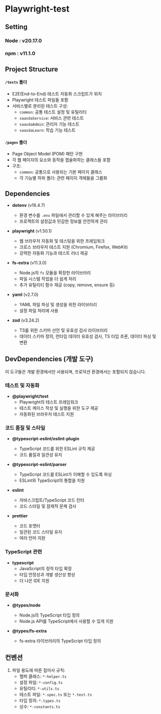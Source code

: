 # Playwright-test


## Setting
### Node : v20.17.0
### npm : v11.1.0


## Project Structure

#### `/tests` 폴더
- E2E(End-to-End) 테스트 자동화 스크립트가 위치
- Playwright 테스트 파일들 포함
- 서비스별로 분리된 테스트 구성:
  - `common`: 공통 테스트 설정 및 유틸리티
  - `saasdaService`: 서비스 관련 테스트
  - `saasdaAdmin`: 관리자 기능 테스트
  - `saasdaLearn`: 학습 기능 테스트

#### `/pages` 폴더
- Page Object Model (POM) 패턴 구현
- 각 웹 페이지의 요소와 동작을 캡슐화하는 클래스들 포함
- 구조:
  - `common`: 공통으로 사용되는 기본 페이지 클래스
  - 각 기능별 하위 폴더: 관련 페이지 객체들을 그룹화


## Dependencies
- **dotenv** (v16.4.7)
    - 환경 변수를 `.env` 파일에서 관리할 수 있게 해주는 라이브러리
    - 프로젝트의 설정값과 민감한 정보를 안전하게 관리

- **playwright** (v1.50.1)
    - 웹 브라우저 자동화 및 테스팅을 위한 프레임워크
    - 크로스 브라우저 테스트 지원 (Chromium, Firefox, WebKit)
    - 강력한 자동화 기능과 테스트 러너 제공

- **fs-extra** (v11.3.0)
    - Node.js의 `fs` 모듈을 확장한 라이브러리
    - 파일 시스템 작업을 더 쉽게 처리
    - 추가 유틸리티 함수 제공 (copy, remove, ensure 등)

- **yaml** (v2.7.0)
    - YAML 파일 파싱 및 생성을 위한 라이브러리
    - 설정 파일 처리에 사용

- **zod** (v3.24.2)
    - TS를 위한 스키마 선언 및 유효성 검사 라이브러리
    - 데이터 스키마 정의, 런타임 데이터 유효성 검사, TS 타입 추론, 데이터 파싱 및 변환



## DevDependencies (개발 도구)

이 도구들은 개발 환경에서만 사용되며, 프로덕션 환경에서는 포함되지 않습니다.

### 테스트 및 자동화
- **@playwright/test**
    - Playwright의 테스트 프레임워크
    - 테스트 케이스 작성 및 실행을 위한 도구 제공
    - 자동화된 브라우저 테스트 지원

### 코드 품질 및 스타일
- **@typescript-eslint/eslint-plugin**
    - TypeScript 코드를 위한 ESLint 규칙 제공
    - 코드 품질과 일관성 유지

- **@typescript-eslint/parser**
    - TypeScript 코드를 ESLint가 이해할 수 있도록 파싱
    - ESLint와 TypeScript의 통합을 지원

- **eslint**
    - 자바스크립트/TypeScript 코드 린터
    - 코드 스타일 및 잠재적 문제 검사

- **prettier**
    - 코드 포맷터
    - 일관된 코드 스타일 유지
    - 여러 언어 지원

### TypeScript 관련
- **typescript**
    - JavaScript의 정적 타입 확장
    - 타입 안정성과 개발 생산성 향상
    - 더 나은 IDE 지원

### 문서화
- **@types/node**
    - Node.js의 TypeScript 타입 정의
    - Node.js API를 TypeScript에서 사용할 수 있게 지원

- **@types/fs-extra**
    - fs-extra 라이브러리의 TypeScript 타입 정의


  
## 컨벤션

1. 파일 용도에 따른 접미사 규칙:
    - 헬퍼 클래스: `*-helper.ts`
    - 설정 파일: `*-config.ts`
    - 유틸리티: `*-utils.ts`
    - 테스트 파일: `*.spec.ts` 또는 `*.test.ts`
    - 타입 정의: `*.types.ts`
    - 상수: `*-constants.ts`


